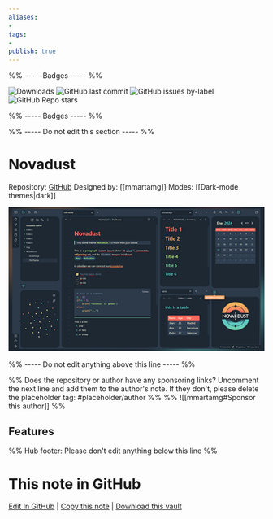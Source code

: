 ```yaml
---
aliases:
- 
tags: 
- 
publish: true
---
```


%% ----- Badges ----- %%

![Downloads](https://img.shields.io/badge/downloads-3418-573E7A?style=for-the-badge&logo=)
![GitHub last commit](https://img.shields.io/github/last-commit/mmartamg/novadust-obsidian?color=573E7A&label=last%20update&logo=github&style=for-the-badge)
![GitHub issues by-label](https://img.shields.io/github/issues/mmartamg/novadust-obsidian/help%20wanted?color=573E7A&logo=github&style=for-the-badge) 
![GitHub Repo stars](https://img.shields.io/github/stars/mmartamg/novadust-obsidian?color=573E7A&logo=github&style=for-the-badge)

%% ----- Badges ----- %%

%% ----- Do not edit this section ----- %%

# Novadust

Repository: [GitHub](https://github.com/mmartamg/novadust-obsidian)
Designed by: [[mmartamg]]
Modes: [[Dark-mode themes|dark]]



![screenshot](https://github.com/mmartamg/novadust-obsidian/raw/HEAD/novadust-img.png)

%% ----- Do not edit anything above this line ----- %% 

%% Does the repository or author have any sponsoring links? Uncomment the next line and add them to the author's note. If they don't, please delete the placeholder tag: #placeholder/author %%
%% ![[mmartamg#Sponsor this author]] %%


## Features



%% Hub footer: Please don't edit anything below this line %%

# This note in GitHub

<span class="git-footer">[Edit In GitHub](https://github.dev/obsidian-community/obsidian-hub/blob/main/02%20-%20Community%20Expansions/02.05%20All%20Community%20Expansions/Themes/Novadust.md "git-hub-edit-note") | [Copy this note](https://raw.githubusercontent.com/obsidian-community/obsidian-hub/main/02%20-%20Community%20Expansions/02.05%20All%20Community%20Expansions/Themes/Novadust.md "git-hub-copy-note") | [Download this vault](https://github.com/obsidian-community/obsidian-hub/archive/refs/heads/main.zip "git-hub-download-vault") </span>
